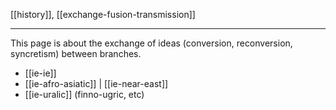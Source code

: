 [[history]], [[exchange-fusion-transmission]]

---

This page is about the exchange of ideas (conversion, reconversion, syncretism) between branches.
- [[ie-ie]]
- [[ie-afro-asiatic]] | [[ie-near-east]]
- [[ie-uralic]] (finno-ugric, etc)